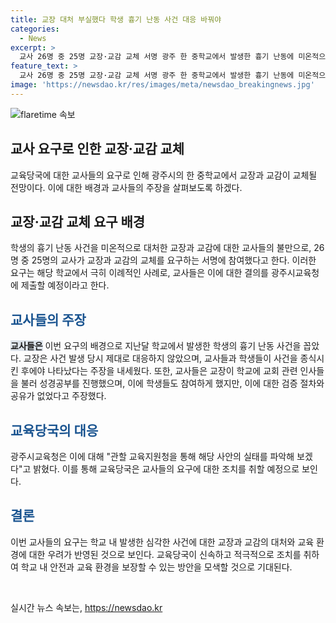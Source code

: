 ```yaml
---
title: 교장 대처 부실했다 학생 흉기 난동 사건 대응 바꿔야
categories:
  - News
excerpt: >
  교사 26명 중 25명 교장·교감 교체 서명 광주 한 중학교에서 발생한 흉기 난동에 미온적으로 대응한 교장과 교감을 교체해달라는 요구가 제기되었다. 학교 교사 대부분이 참여한 이 서명은 이례적이며, 광주시교육청은 해당 사안의 실태를 파악하기 위해 관할 교육지원청을 통해 조사할 예정이다. 교사들은 흉기 난동 발생 시 교장의 미온적 대응과 학교 내 성경공부 등을 지적하며, 교장과 교감의 교체를 요구하고 있다.
feature_text: >
  교사 26명 중 25명 교장·교감 교체 서명 광주 한 중학교에서 발생한 흉기 난동에 미온적으로 대응한 교장과 교감을 교체해달라는 요구가 제기되었다. 학교 교사 대부분이 참여한 이 서명은 이례적이며, 광주시교육청은 해당 사안의 실태를 파악하기 위해 관할 교육지원청을 통해 조사할 예정이다. 교사들은 흉기 난동 발생 시 교장의 미온적 대응과 학교 내 성경공부 등을 지적하며, 교장과 교감의 교체를 요구하고 있다.
image: 'https://newsdao.kr/res/images/meta/newsdao_breakingnews.jpg'
---
```


<p><img src="https://newsdao.kr/res/images/meta/newsdao_breakingnews.jpg" alt="flaretime 속보" /></p>

<h2>교사 요구로 인한 교장·교감 교체</h2>

<p data-ke-size="size16">교육당국에 대한 교사들의 요구로 인해 광주시의 한 중학교에서 교장과 교감이 교체될 전망이다. 이에 대한 배경과 교사들의 주장을 살펴보도록 하겠다.</p>

<h2>교장·교감 교체 요구 배경</h2>

<p data-ke-size="size16">학생의 흉기 난동 사건을 미온적으로 대처한 교장과 교감에 대한 교사들의 불만으로, 26명 중 25명의 교사가 교장과 교감의 교체를 요구하는 서명에 참여했다고 한다. 이러한 요구는 해당 학교에서 극히 이례적인 사례로, 교사들은 이에 대한 결의를 광주시교육청에 제출할 예정이라고 한다.</p>

<h2><b><span style="color: #1a5490;">교사들의 주장</span></b></h2>

<p data-ke-size="size16"><b><span style="background-color: #21538527;">교사들은</span></b> 이번 요구의 배경으로 지난달 학교에서 발생한 학생의 흉기 난동 사건을 꼽았다. 교장은 사건 발생 당시 제대로 대응하지 않았으며, 교사들과 학생들이 사건을 종식시킨 후에야 나타났다는 주장을 내세웠다. 또한, 교사들은 교장이 학교에 교회 관련 인사들을 불러 성경공부를 진행했으며, 이에 학생들도 참여하게 했지만, 이에 대한 검증 절차와 공유가 없었다고 주장했다.</p>

<h2><b><span style="color: #1a5490;">교육당국의 대응</span></b></h2>

<p data-ke-size="size16">광주시교육청은 이에 대해 "관할 교육지원청을 통해 해당 사안의 실태를 파악해 보겠다"고 밝혔다. 이를 통해 교육당국은 교사들의 요구에 대한 조치를 취할 예정으로 보인다.</p>

<h2><b><span style="color: #1a5490;">결론</span></b></h2>

<p data-ke-size="size16">이번 교사들의 요구는 학교 내 발생한 심각한 사건에 대한 교장과 교감의 대처와 교육 환경에 대한 우려가 반영된 것으로 보인다. 교육당국이 신속하고 적극적으로 조치를 취하여 학교 내 안전과 교육 환경을 보장할 수 있는 방안을 모색할 것으로 기대된다.</p>

<p data-ke-size="size16">&nbsp;</p>
실시간 뉴스 속보는, <a href="https://newsdao.kr" rel="dofollow">https://newsdao.kr</a>


